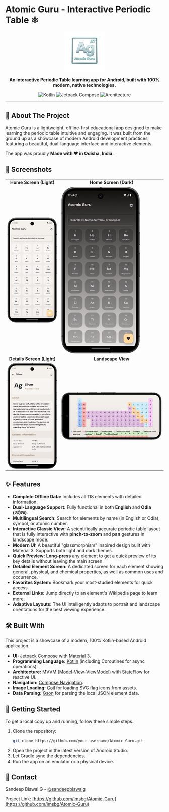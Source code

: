 # Atomic Guru - Interactive Periodic Table ⚛️

<p align="center">
  <img src="https://raw.githubusercontent.com/imsbg/Atomic-Guru/refs/heads/master/images/logo.png" width="128" alt="Atomic Guru App Icon">
</p>

<p align="center">
  <strong>An interactive Periodic Table learning app for Android, built with 100% modern, native technologies.</strong>
</p>

<p align="center">
  <img alt="Kotlin" src="https://img.shields.io/badge/Kotlin-100%25-7F52FF?style=for-the-badge&logo=kotlin"/>
  <img alt="Jetpack Compose" src="https://img.shields.io/badge/Jetpack%20Compose-100%25-4285F4?style=for-the-badge&logo=jetpackcompose"/>
  <img alt="Architecture" src="https://img.shields.io/badge/Architecture-MVVM-FB6116?style=for-the-badge"/>
</p>

---

## 🌟 About The Project

Atomic Guru is a lightweight, offline-first educational app designed to make learning the periodic table intuitive and engaging. It was built from the ground up as a showcase of modern Android development practices, featuring a beautiful, dual-language interface and interactive elements.

The app was proudly **Made with ❤️ in Odisha, India**.

## 📸 Screenshots

<table>
  <tr>
    <td align="center"><strong>Home Screen (Light)</strong></td>
    <td align="center"><strong>Home Screen (Dark)</strong></td>
  </tr>
  <tr>
    <td><img src="https://raw.githubusercontent.com/imsbg/Atomic-Guru/refs/heads/master/images/1.png" width="250" alt="Home Screen Light Theme"></td>
    <td><img src="https://raw.githubusercontent.com/imsbg/Atomic-Guru/refs/heads/master/images/3.png" width="250" alt="Home Screen Dark Theme"></td>
  </tr>
  <tr>
    <td align="center"><strong>Details Screen (Light)</strong></td>
    <td align="center"><strong>Landscape View</strong></td>
  </tr>
  <tr>
    <td><img src="https://raw.githubusercontent.com/imsbg/Atomic-Guru/refs/heads/master/images/2.png" width="250" alt="Details Screen Light Theme"></td>
    <td><img src="https://raw.githubusercontent.com/imsbg/Atomic-Guru/refs/heads/master/images/4.png" width="520" alt="Landscape View"></td>
  </tr>
</table>

## ✨ Features

*   **Complete Offline Data:** Includes all 118 elements with detailed information.
*   **Dual-Language Support:** Fully functional in both **English** and **Odia (ଓଡ଼ିଆ)**.
*   **Multilingual Search:** Search for elements by name (in English or Odia), symbol, or atomic number.
*   **Interactive Classic View:** A scientifically accurate periodic table layout that is fully interactive with **pinch-to-zoom** and **pan** gestures in landscape mode.
*   **Modern UI:** A beautiful "glassmorphism" inspired design built with Material 3. Supports both light and dark themes.
*   **Quick Preview:** **Long-press** any element to get a quick preview of its key details without leaving the main screen.
*   **Detailed Element Screen:** A dedicated screen for each element showing general, physical, and chemical properties, as well as common uses and occurrence.
*   **Favorites System:** Bookmark your most-studied elements for quick access.
*   **External Links:** Jump directly to an element's Wikipedia page to learn more.
*   **Adaptive Layouts:** The UI intelligently adapts to portrait and landscape orientations for the best viewing experience.

## 🛠️ Built With

This project is a showcase of a modern, 100% Kotlin-based Android application.

*   **UI:** [Jetpack Compose](https://developer.android.com/jetpack/compose) with [Material 3](https://m3.material.io/).
*   **Programming Language:** [Kotlin](https://kotlinlang.org/) (including Coroutines for async operations).
*   **Architecture:** [MVVM (Model-View-ViewModel)](https://developer.android.com/jetpack/guide) with StateFlow for reactive UI.
*   **Navigation:** [Compose Navigation](https://developer.android.com/jetpack/compose/navigation).
*   **Image Loading:** [Coil](https://coil-kt.github.io/coil/) for loading SVG flag icons from assets.
*   **Data Parsing:** [Gson](https://github.com/google/gson) for parsing the local JSON element data.

## 🚀 Getting Started

To get a local copy up and running, follow these simple steps.

1.  Clone the repository:
    ```sh
    git clone https://github.com/your-username/Atomic-Guru.git
    ```
2.  Open the project in the latest version of Android Studio.
3.  Let Gradle sync the dependencies.
4.  Run the app on an emulator or a physical device.

## 👤 Contact

Sandeep Biswal G - [@sandeepbiswalg](https://www.instagram.com/sandeepbiswalg/)

Project Link: [https://github.com/imsbg/Atomic-Guru](https://github.com/imsbg/Atomic-Guru)
